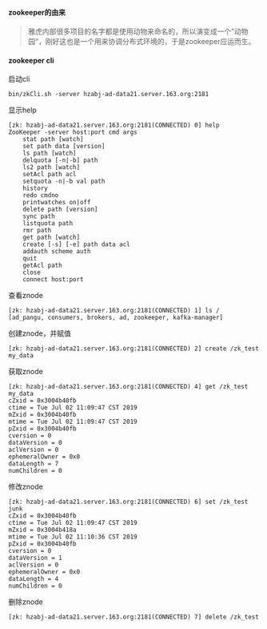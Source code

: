 #### zookeeper的由来

>雅虎内部很多项目的名字都是使用动物来命名的，所以演变成一个”动物园“，刚好这也是一个用来协调分布式环境的，于是zookeeper应运而生。



#### zookeeper cli

启动cli

```shell
bin/zkCli.sh -server hzabj-ad-data21.server.163.org:2181
```

显示help

```shell
[zk: hzabj-ad-data21.server.163.org:2181(CONNECTED) 0] help
ZooKeeper -server host:port cmd args
	stat path [watch]
	set path data [version]
	ls path [watch]
	delquota [-n|-b] path
	ls2 path [watch]
	setAcl path acl
	setquota -n|-b val path
	history
	redo cmdno
	printwatches on|off
	delete path [version]
	sync path
	listquota path
	rmr path
	get path [watch]
	create [-s] [-e] path data acl
	addauth scheme auth
	quit
	getAcl path
	close
	connect host:port
```

查看znode

```shell
[zk: hzabj-ad-data21.server.163.org:2181(CONNECTED) 1] ls /
[ad_pangu, consumers, brokers, ad, zookeeper, kafka-manager]
```

创建znode，并赋值

```shell
[zk: hzabj-ad-data21.server.163.org:2181(CONNECTED) 2] create /zk_test my_data
```

获取znode

```shell
[zk: hzabj-ad-data21.server.163.org:2181(CONNECTED) 4] get /zk_test
my_data
cZxid = 0x3004b40fb
ctime = Tue Jul 02 11:09:47 CST 2019
mZxid = 0x3004b40fb
mtime = Tue Jul 02 11:09:47 CST 2019
pZxid = 0x3004b40fb
cversion = 0
dataVersion = 0
aclVersion = 0
ephemeralOwner = 0x0
dataLength = 7
numChildren = 0
```

修改znode

```shell
[zk: hzabj-ad-data21.server.163.org:2181(CONNECTED) 6] set /zk_test junk
cZxid = 0x3004b40fb
ctime = Tue Jul 02 11:09:47 CST 2019
mZxid = 0x3004b418a
mtime = Tue Jul 02 11:10:36 CST 2019
pZxid = 0x3004b40fb
cversion = 0
dataVersion = 1
aclVersion = 0
ephemeralOwner = 0x0
dataLength = 4
numChildren = 0
```

删除znode

```shell
[zk: hzabj-ad-data21.server.163.org:2181(CONNECTED) 7] delete /zk_test
```


